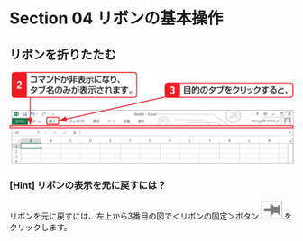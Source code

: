 # Section 04 リボンの基本操作

## リボンを折りたたむ

![](002.png)

### [Hint] リボンの表示を元に戻すには？
リボンを元に戻すには、左上から3番目の図で＜リボンの固定＞ボタン ![](icon_pin.png) をクリックします。　
